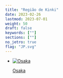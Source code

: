```yaml
---
title: "Região de Kinki"
date: 2023-02-26
lastmod: 2023-07-01
weight: 50
draft: false
keywords: [""]
sections: [""]
no_jetro: true
flag: "JP.svg"
---
```


<ul class="flag-list-japan">
    <li data-nav-id="https://geopinning.space/rule/asia/japan/kinki/osaka/" title="Osaka" class="">
        <p><a href="https://geopinning.space/rule/asia/japan/kinki/osaka/" class="flag-link">
            <img src="https://geopinning.space/flags/Osaka.svg" alt="Osaka" class="flag-img-link" oncontextmenu="return false;"></a></p>
        <p><a href="https://geopinning.space/rule/asia/japan/kinki/osaka/" class="flag-link">Osaka</a></p>
    </li>
</ul>
